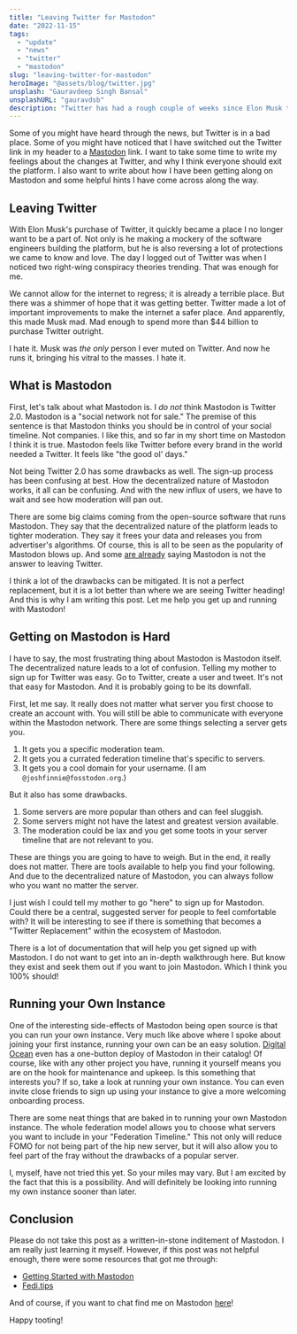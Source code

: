 ```yaml
---
title: "Leaving Twitter for Mastodon"
date: "2022-11-15"
tags:
  - "update"
  - "news"
  - "twitter"
  - "mastodon"
slug: "leaving-twitter-for-mastodon"
heroImage: "@assets/blog/twitter.jpg"
unsplash: "Gauravdeep Singh Bansal"
unsplashURL: "gauravdsb"
description: "Twitter has had a rough couple of weeks since Elon Musk took over. I feel like it is time this tweeter flew the coop and found a new place to build a community. This post talks briefly about what Mastodon is and how I set myself up for success."
---
```


Some of you might have heard through the news, but Twitter is in a bad place.
Some of you might have noticed that I have switched out the Twitter link in my header to a [Mastodon](https://joinmastodon.org/) link.
I want to take some time to write my feelings about the changes at Twitter, and why I think everyone should exit the platform.
I also want to write about how I have been getting along on Mastodon and some helpful hints I have come across along the way.

## Leaving Twitter

With Elon Musk's purchase of Twitter, it quickly became a place I no longer want to be a part of.
Not only is he making a mockery of the software engineers building the platform, but he is also reversing a lot of protections we came to know and love.
The day I logged out of Twitter was when I noticed two right-wing conspiracy theories trending.
That was enough for me.

We cannot allow for the internet to regress; it is already a terrible place.
But there was a shimmer of hope that it was getting better.
Twitter made a lot of important improvements to make the internet a safer place.
And apparently, this made Musk mad.
Mad enough to spend more than $44 billion to purchase Twitter outright.

I hate it.
Musk was _the only_ person I ever muted on Twitter.
And now he runs it, bringing his vitral to the masses.
I hate it.

## What is Mastodon

First, let's talk about what Mastodon is.
I _do not_ think Mastodon is Twitter 2.0.
Mastodon is a "social network not for sale."
The premise of this sentence is that Mastodon thinks you should be in control of your social timeline.
Not companies.
I like this, and so far in my short time on Mastodon I think it is true.
Mastodon feels like Twitter before every brand in the world needed a Twitter.
It feels like "the good ol' days."

Not being Twitter 2.0 has some drawbacks as well.
The sign-up process has been confusing at best.
How the decentralized nature of Mastodon works, it all can be confusing.
And with the new influx of users, we have to wait and see how moderation will pan out.

There are some big claims coming from the open-source software that runs Mastodon.
They say that the decentralized nature of the platform leads to tighter moderation.
They say it frees your data and releases you from advertiser's algorithms.
Of course, this is all to be seen as the popularity of Mastodon blows up.
And some [are already](https://lucumr.pocoo.org/2022/11/14/scaling-mastodon/) saying Mastodon is not the answer to leaving Twitter.

I think a lot of the drawbacks can be mitigated.
It is not a perfect replacement, but it is a lot better than where we are seeing Twitter heading!
And this is why I am writing this post.
Let me help you get up and running with Mastodon!

## Getting on Mastodon is Hard

I have to say, the most frustrating thing about Mastodon is Mastodon itself.
The decentralized nature leads to a lot of confusion.
Telling my mother to sign up for Twitter was easy.
Go to Twitter, create a user and tweet.
It's not that easy for Mastodon.
And it is probably going to be its downfall.

First, let me say.
It really does not matter what server you first choose to create an account with.
You will still be able to communicate with everyone within the Mastodon network.
There are some things selecting a server gets you.

1. It gets you a specific moderation team.
2. It gets you a currated federation timeline that's specific to servers.
3. It gets you a cool domain for your username. (I am `@joshfinnie@fosstodon.org`.)

But it also has some drawbacks.

1. Some servers are more popular than others and can feel sluggish.
2. Some servers might not have the latest and greatest version available.
3. The moderation could be lax and you get some toots in your server timeline that are not relevant to you.

These are things you are going to have to weigh.
But in the end, it really does not matter.
There are tools available to help you find your following.
And due to the decentralized nature of Mastodon, you can always follow who you want no matter the server.

I just wish I could tell my mother to go "here" to sign up for Mastodon.
Could there be a central, suggested server for people to feel comfortable with?
It will be interesting to see if there is something that becomes a "Twitter Replacement" within the ecosystem of Mastodon.

There is a lot of documentation that will help you get signed up with Mastodon.
I do not want to get into an in-depth walkthrough here.
But know they exist and seek them out if you want to join Mastodon.
Which I think you 100% should!

## Running your Own Instance

One of the interesting side-effects of Mastodon being open source is that you can run your own instance.
Very much like above where I spoke about joining your first instance, running your own can be an easy solution.
[Digital Ocean](https://docs.digitalocean.com/products/marketplace/catalog/mastodon/) even has a one-button deploy of Mastodon in their catalog!
Of course, like with any other project you have, running it yourself means you are on the hook for maintenance and upkeep.
Is this something that interests you?
If so, take a look at running your own instance.
You can even invite close friends to sign up using your instance to give a more welcoming onboarding process.

There are some neat things that are baked in to running your own Mastodon instance.
The whole federation model allows you to choose what servers you want to include in your "Federation Timeline."
This not only will reduce FOMO for not being part of the hip new server, but it will also allow you to feel part of the fray without the drawbacks of a popular server.

I, myself, have not tried this yet.
So your miles may vary.
But I am excited by the fact that this is a possibility.
And will definitely be looking into running my own instance sooner than later.

## Conclusion

Please do not take this post as a written-in-stone inditement of Mastodon.
I am really just learning it myself.
However, if this post was not helpful enough, there were some resources that got me through:

- [Getting Started with Mastodon](https://kevquirk.com/getting-started-with-mastodon/)
- [Fedi.tips](https://fedi.tips/)

And of course, if you want to chat find me on Mastodon [here](https://fosstodon.org/@joshfinnie)!

Happy tooting!
